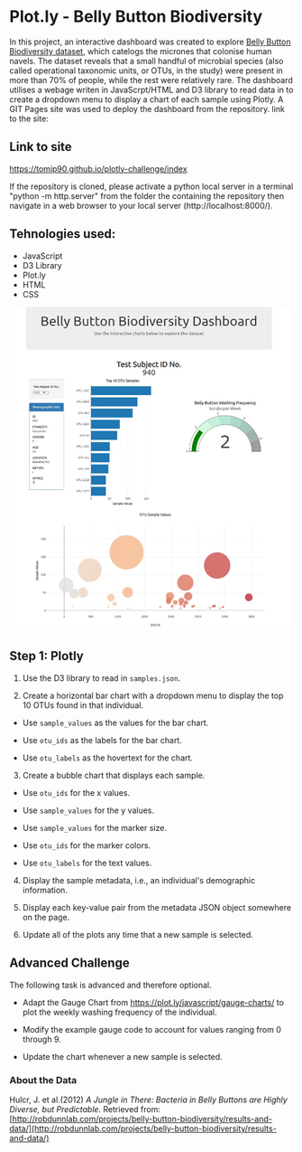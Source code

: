 # Plot.ly - Belly Button Biodiversity
In this project, an interactive dashboard was created to explore  [Belly Button Biodiversity dataset](http://robdunnlab.com/projects/belly-button-biodiversity/), which catelogs the micrones that colonise human navels. The dataset reveals that a small handful of microbial species (also called operational taxonomic units, or OTUs, in the study) were present in more than 70% of people, while the rest were relatively rare. The dashboard utilises a webage writen in JavaScrpt/HTML and D3 library to read data in to create a dropdown menu to display a chart of each sample using Plotly. A GIT Pages site was used to deploy the dashboard from the repository. link to the site:
## Link to site
https://tomjp90.github.io/plotly-challenge/index

If the repository is cloned, please activate a python local server in a terminal "python -m http.server" from the folder the containing the repository then navigate in a web browser to your local server (http://localhost:8000/).

## Tehnologies used:
* JavaScript
* D3 Library
* Plot.ly
* HTML
* CSS

![site-capture.JPG](Images/site-capture.JPG)

## Step 1: Plotly

1. Use the D3 library to read in `samples.json`.

2. Create a horizontal bar chart with a dropdown menu to display the top 10 OTUs found in that individual.

* Use `sample_values` as the values for the bar chart.

* Use `otu_ids` as the labels for the bar chart.

* Use `otu_labels` as the hovertext for the chart.



3. Create a bubble chart that displays each sample.

* Use `otu_ids` for the x values.

* Use `sample_values` for the y values.

* Use `sample_values` for the marker size.

* Use `otu_ids` for the marker colors.

* Use `otu_labels` for the text values.


4. Display the sample metadata, i.e., an individual's demographic information.

5. Display each key-value pair from the metadata JSON object somewhere on the page.

6. Update all of the plots any time that a new sample is selected.



## Advanced Challenge  

The following task is advanced and therefore optional.

* Adapt the Gauge Chart from <https://plot.ly/javascript/gauge-charts/> to plot the weekly washing frequency of the individual.

* Modify the example gauge code to account for values ranging from 0 through 9.

* Update the chart whenever a new sample is selected.


### About the Data

Hulcr, J. et al.(2012) _A Jungle in There: Bacteria in Belly Buttons are Highly Diverse, but Predictable_. Retrieved from: [http://robdunnlab.com/projects/belly-button-biodiversity/results-and-data/](http://robdunnlab.com/projects/belly-button-biodiversity/results-and-data/)
